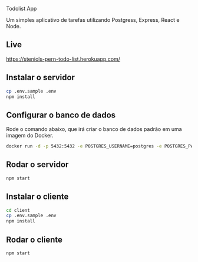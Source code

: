 Todolist App

Um simples aplicativo de tarefas utilizando Postgress, Express, React e Node.

## Live

https://steniols-pern-todo-list.herokuapp.com/

## Instalar o servidor

```bash
cp .env.sample .env
npm install
```

## Configurar o banco de dados

Rode o comando abaixo, que irá criar o banco de dados padrão em uma imagem do Docker.

```bash
docker run -d -p 5432:5432 -e POSTGRES_USERNAME=postgres -e POSTGRES_PASSWORD=password -e POSTGRES_DB=perntodolist postgres:12.6
```

## Rodar o servidor

```bash
npm start
```

## Instalar o cliente

```bash
cd client
cp .env.sample .env
npm install
```

## Rodar o cliente

```bash
npm start
```
